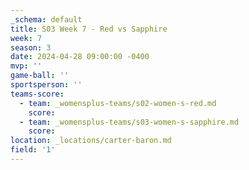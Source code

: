 ```yaml
---
_schema: default
title: S03 Week 7 - Red vs Sapphire
week: 7
season: 3
date: 2024-04-28 09:00:00 -0400
mvp: ''
game-ball: ''
sportsperson: ''
teams-score:
  - team: _womensplus-teams/s02-women-s-red.md
    score:
  - team: _womensplus-teams/s03-women-s-sapphire.md
    score:
location: _locations/carter-baron.md
field: '1'
---
```

